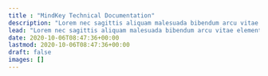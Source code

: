 ```yaml
---
title : "MindKey Technical Documentation"
description: "Lorem nec sagittis aliquam malesuada bibendum arcu vitae elementum curabitur vitae nunc sed velit dignissim sodales ut eu sem integer vitae."
lead: "Lorem nec sagittis aliquam malesuada bibendum arcu vitae elementum curabitur vitae nunc sed velit dignissim sodales ut eu sem integer vitae."
date: 2020-10-06T08:47:36+00:00
lastmod: 2020-10-06T08:47:36+00:00
draft: false
images: []
---
```


